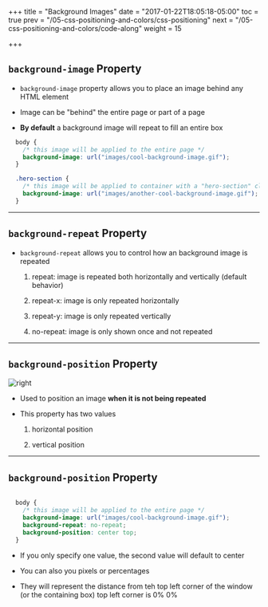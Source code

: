 +++
title = "Background Images"
date = "2017-01-22T18:05:18-05:00"
toc = true
prev = "/05-css-positioning-and-colors/css-positioning"
next = "/05-css-positioning-and-colors/code-along"
weight = 15

+++

## ``background-image`` Property

- ``background-image`` property allows you to place an image behind any HTML element

- Image can be "behind" the entire page or part of a page

- **By default** a background image will repeat to fill an entire box

```css
  body {
    /* this image will be applied to the entire page */
    background-image: url("images/cool-background-image.gif");
  }

  .hero-section {
    /* this image will be applied to container with a "hero-section" class attribute */
    background-image: url("images/another-cool-background-image.gif");
  }

```
---

## ``background-repeat`` Property

- ``background-repeat`` allows you to control how an background image is repeated

  1. repeat: image is repeated both horizontally and vertically (default behavior)

  2. repeat-x: image is only repeated horizontally

  3. repeat-y: image is only repeated vertically

  4. no-repeat: image is only shown once and not repeated

---

## ``background-position`` Property

![right ](/images/03/background_position.png)

- Used to position an image **when it is not being repeated**

- This property has two values

  1. horizontal position

  2. vertical position

---

## ``background-position`` Property

```css

  body {
    /* this image will be applied to the entire page */
    background-image: url("images/cool-background-image.gif");
    background-repeat: no-repeat;
    background-position: center top;
  }

```

- If you only specify one value, the second value will default to center

- You can also you pixels or percentages

- They will represent the distance from teh top left corner of the window (or the containing box) top left corner is 0% 0%
